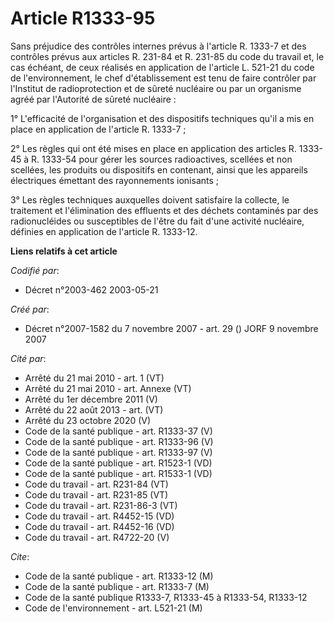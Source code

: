 # Article R1333-95

Sans préjudice des contrôles internes prévus à l'article R. 1333-7 et des contrôles prévus aux articles R. 231-84 et R.
231-85 du code du travail et, le cas échéant, de ceux réalisés en application de l'article L. 521-21 du code de
l'environnement, le chef d'établissement est tenu de faire contrôler par l'Institut de radioprotection et de sûreté nucléaire
ou par un organisme agréé par l'Autorité de sûreté nucléaire :

1° L'efficacité de l'organisation et des dispositifs techniques qu'il a mis en place en application de l'article R. 1333-7 ;

2° Les règles qui ont été mises en place en application des articles R. 1333-45 à R. 1333-54 pour gérer les sources
radioactives, scellées et non scellées, les produits ou dispositifs en contenant, ainsi que les appareils électriques
émettant des rayonnements ionisants ;

3° Les règles techniques auxquelles doivent satisfaire la collecte, le traitement et l'élimination des effluents et des
déchets contaminés par des radionucléides ou susceptibles de l'être du fait d'une activité nucléaire, définies en application
de l'article R. 1333-12.

**Liens relatifs à cet article**

_Codifié par_:

  - Décret n°2003-462 2003-05-21

_Créé par_:

  - Décret n°2007-1582 du 7 novembre 2007 - art. 29 () JORF 9 novembre 2007

_Cité par_:

  - Arrêté du 21 mai 2010 - art. 1 (VT)
  - Arrêté du 21 mai 2010 - art. Annexe (VT)
  - Arrêté du 1er décembre 2011 (V)
  - Arrêté du 22 août 2013 - art. (VT)
  - Arrêté du 23 octobre 2020 (V)
  - Code de la santé publique - art. R1333-37 (V)
  - Code de la santé publique - art. R1333-96 (V)
  - Code de la santé publique - art. R1333-97 (V)
  - Code de la santé publique - art. R1523-1 (VD)
  - Code de la santé publique - art. R1533-1 (VD)
  - Code du travail - art. R231-84 (VT)
  - Code du travail - art. R231-85 (VT)
  - Code du travail - art. R231-86-3 (VT)
  - Code du travail - art. R4452-15 (VD)
  - Code du travail - art. R4452-16 (VD)
  - Code du travail - art. R4722-20 (V)

_Cite_:

  - Code de la santé publique - art. R1333-12 (M)
  - Code de la santé publique - art. R1333-7 (M)
  - Code de la santé publique R1333-7, R1333-45 à R1333-54, R1333-12
  - Code de l'environnement - art. L521-21 (M)
